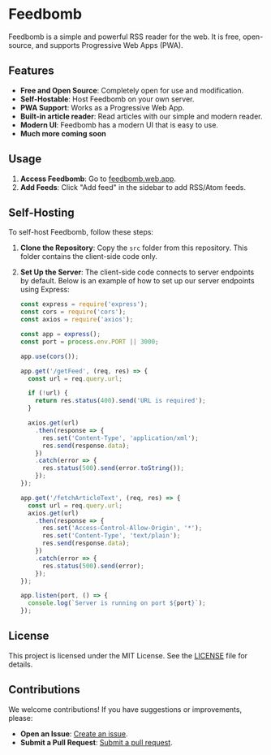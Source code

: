 # Feedbomb

Feedbomb is a simple and powerful RSS reader for the web. It is free, open-source, and supports Progressive Web Apps (PWA). 

## Features

- **Free and Open Source**: Completely open for use and modification.
- **Self-Hostable**: Host Feedbomb on your own server.
- **PWA Support**: Works as a Progressive Web App.
- **Built-in article reader**: Read articles with our simple and modern reader.
- **Modern UI**: Feedbomb has a modern UI that is easy to use.
- **Much more coming soon**

## Usage

1. **Access Feedbomb**: Go to [feedbomb.web.app](https://feedbomb.web.app).
2. **Add Feeds**: Click "Add feed" in the sidebar to add RSS/Atom feeds.

## Self-Hosting

To self-host Feedbomb, follow these steps:

1. **Clone the Repository**: Copy the `src` folder from this repository. This folder contains the client-side code only.
2. **Set Up the Server**: The client-side code connects to server endpoints by default. Below is an example of how to set up our server endpoints using Express:

    ```js
    const express = require('express');
    const cors = require('cors');
    const axios = require('axios');

    const app = express();
    const port = process.env.PORT || 3000;

    app.use(cors());

    app.get('/getFeed', (req, res) => {
      const url = req.query.url;

      if (!url) {
        return res.status(400).send('URL is required');
      }

      axios.get(url)
        .then(response => {
          res.set('Content-Type', 'application/xml');
          res.send(response.data);
        })
        .catch(error => {
          res.status(500).send(error.toString());
        });
    });

    app.get('/fetchArticleText', (req, res) => {
      const url = req.query.url;
      axios.get(url)
        .then(response => {
          res.set('Access-Control-Allow-Origin', '*');
          res.set('Content-Type', 'text/plain');
          res.send(response.data);
        })
        .catch(error => {
          res.status(500).send(error);
        });
    });

    app.listen(port, () => {
      console.log(`Server is running on port ${port}`);
    });
    ```

## License

This project is licensed under the MIT License. See the [LICENSE](https://github.com/georg-stone/feedbomb/blob/main/LICENSE) file for details.

## Contributions

We welcome contributions! If you have suggestions or improvements, please:

- **Open an Issue**: [Create an issue](https://github.com/georg-stone/quicktodo/issues).
- **Submit a Pull Request**: [Submit a pull request](https://github.com/georg-stone/quicktodo/pulls).
